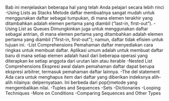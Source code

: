 Bab ini menjelaskan beberapa hal yang telah Anda pelajari secara lebih rinci
-Using Lists as Stacks Metode 
daftar membuatnya sangat mudah untuk menggunakan daftar sebagai tumpukan, 
di mana elemen terakhir yang ditambahkan adalah elemen pertama yang diambil (“last-in, first-out”).
-Using List as Queues
Dimungkinkan juga untuk menggunakan daftar sebagai antrian, di mana elemen pertama yang ditambahkan adalah elemen pertama yang diambil ("first-in, first-out"); 
namun, daftar tidak efisien untuk tujuan ini.
-List Comprehensions
Pemahaman daftar menyediakan cara ringkas untuk membuat daftar. Aplikasi umum adalah untuk membuat daftar baru di mana setiap elemen adalah hasil dari beberapa operasi yang diterapkan ke setiap anggota 
dari urutan lain atau iterable
-Nested List Comprehensions
Ekspresi awal dalam pemahaman daftar dapat berupa ekspresi arbitrer, 
termasuk pemahaman daftar lainnya.
-The del statement
Ada cara untuk menghapus item dari daftar yang diberikan indeksnya alih-alih nilainya: delpernyataan. 
Ini berbeda dari pop()metode yang mengembalikan nilai.
-Tuples and Sequences
-Sets
-Dictionaries
-Looping Techniques
-More on Conditions
-Comparing Sequences and Other Types